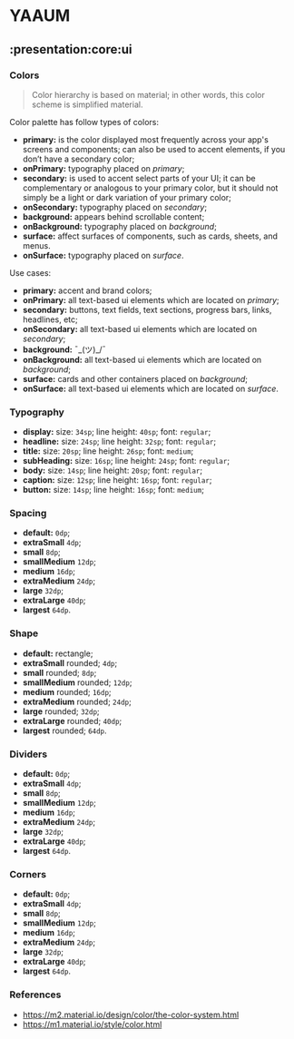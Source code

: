 # YAAUM

## :presentation:core:ui

### Colors

> Color hierarchy is based on material; in other words, this color scheme is simplified material.

Color palette has follow types of colors:

- __primary:__ is the color displayed most frequently across your app's screens and components; can
  also be used to accent elements, if you don’t have a secondary color;
- __onPrimary:__ typography placed on _primary_;
- __secondary:__ is used to accent select parts of your UI; it can be complementary or analogous to
  your primary color, but it should not simply be a light or dark variation of your primary color;
- __onSecondary:__ typography placed on _secondary_;
- __background:__ appears behind scrollable content;
- __onBackground:__ typography placed on _background_;
- __surface:__ affect surfaces of components, such as cards, sheets, and menus.
- __onSurface:__ typography placed on _surface_.

Use cases:

- __primary:__ accent and brand colors;
- __onPrimary:__ all text-based ui elements which are located on _primary_;
- __secondary:__ buttons, text fields, text sections, progress bars, links, headlines, etc;
- __onSecondary:__ all text-based ui elements which are located on _secondary_;
- __background:__ ¯\_(ツ)_/¯
- __onBackground:__ all text-based ui elements which are located on _background_;
- __surface:__ cards and other containers placed on _background_;
- __onSurface:__ all text-based ui elements which are located on _surface_.

### Typography

- __display:__ size: `34sp`; line height: `40sp`; font: `regular`;
- __headline:__ size: `24sp`; line height: `32sp`; font: `regular`;
- __title:__ size: `20sp`; line height: `26sp`; font: `medium`;
- __subHeading:__ size: `16sp`; line height: `24sp`; font: `regular`;
- __body:__ size: `14sp`; line height: `20sp`; font: `regular`;
- __caption:__ size: `12sp`; line height: `16sp`; font: `regular`;
- __button:__ size: `14sp`; line height: `16sp`; font: `medium`;

### Spacing

- __default:__ `0dp`;
- __extraSmall__ `4dp`;
- __small__ `8dp`;
- __smallMedium__ `12dp`;
- __medium__ `16dp`;
- __extraMedium__ `24dp`;
- __large__ `32dp`;
- __extraLarge__ `40dp`;
- __largest__ `64dp`.

### Shape

- __default:__ rectangle;
- __extraSmall__ rounded; `4dp`;
- __small__ rounded; `8dp`;
- __smallMedium__ rounded; `12dp`;
- __medium__ rounded; `16dp`;
- __extraMedium__ rounded; `24dp`;
- __large__ rounded; `32dp`;
- __extraLarge__ rounded; `40dp`;
- __largest__ rounded; `64dp`.

### Dividers

- __default:__ `0dp`;
- __extraSmall__ `4dp`;
- __small__ `8dp`;
- __smallMedium__ `12dp`;
- __medium__ `16dp`;
- __extraMedium__ `24dp`;
- __large__ `32dp`;
- __extraLarge__ `40dp`;
- __largest__ `64dp`.

### Corners

- __default:__ `0dp`;
- __extraSmall__ `4dp`;
- __small__ `8dp`;
- __smallMedium__ `12dp`;
- __medium__ `16dp`;
- __extraMedium__ `24dp`;
- __large__ `32dp`;
- __extraLarge__ `40dp`;
- __largest__ `64dp`.

### References

- https://m2.material.io/design/color/the-color-system.html
- https://m1.material.io/style/color.html